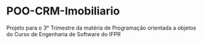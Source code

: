 # POO-CRM-Imobiliario
Projeto para o 3° Trimestre da matéria de Programação orientada a objetos do Curso de Engenharia de Software do IFPR
